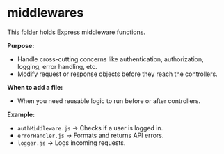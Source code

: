 # middlewares

This folder holds Express middleware functions.

**Purpose:**

- Handle cross-cutting concerns like authentication, authorization, logging, error handling, etc.
- Modify request or response objects before they reach the controllers.

**When to add a file:**

- When you need reusable logic to run before or after controllers.

**Example:**

- `authMiddleware.js` → Checks if a user is logged in.
- `errorHandler.js` → Formats and returns API errors.
- `logger.js` → Logs incoming requests.
